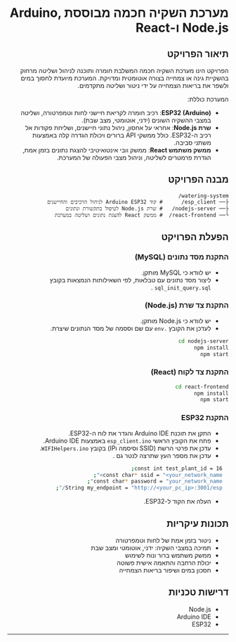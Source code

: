 <div dir="rtl">

# מערכת השקיה חכמה מבוססת Arduino, Node.js ו-React

## תיאור הפרויקט

הפרויקט הינו מערכת השקיה חכמה המשלבת חומרה ותוכנה לניהול ושליטה מרחוק בהשקיית גינה או צמחייה בצורה אוטומטית ומדויקת. המערכת מיועדת לחסוך במים ולשפר את בריאות הצמחייה על ידי ניטור ושליטה מתקדמים.

המערכת כוללת:

- **ESP32 (Arduino)**: רכיב חומרה לקריאת חיישני לחות וטמפרטורה, ושליטה במצבי ההשקיה השונים (ידני, אוטומטי, מצב שבת).
- **שרת Node.js**: אחראי על אחסון, ניהול נתוני חיישנים, ושליחת פקודות אל רכיב ה-ESP32. כולל ממשקי API ברורים ויכולת הגדרה קלה באמצעות משתני סביבה.
- **ממשק משתמש React**: ממשק וובי אינטואיטיבי להצגת נתונים בזמן אמת, הגדרת פרמטרים לשליטה, וניהול מצבי הפעולה של המערכת.

## מבנה הפרויקט

```
watering-system/
├── esp_client/      # קוד Arduino ESP32 לניהול הרכיבים והחיישנים
├── nodejs-server/   # שרת Node.js לטיפול בתקשורת ונתונים
└── react-frontend/  # ממשק React להצגת נתונים ושליטה במערכת
```

## הפעלת הפרויקט

### התקנת מסד נתונים (MySQL)
- יש לוודא כי MySQL מותקן.
- ליצור מסד נתונים עם טבלאות, לפי השאילותות הנמצאות בקובץ `sql_init_query.sql` .

### התקנת צד שרת (Node.js)


- יש לוודא כי Node.js מותקן.
- לעדכן את הקובץ `.env` עם שם וססמה של מסד הנתונים שיצרת.


```sh
cd nodejs-server
npm install
npm start
```

### התקנת צד לקוח (React)

```sh
cd react-frontend
npm install
npm start
```

### התקנת ESP32

- התקן את תוכנת Arduino IDE והגדר את לוח ה-ESP32.
- פתח את הקובץ הראשי `esp_client.ino` באמצעות Arduino IDE.
- עדכן את פרטי הרשת (SSID וסיסמה וIP) בקובץ `WIFIHelpers.ino`.
- עדכן את מספר העץ שתרצה לנטר גם .

```sh
  const int test_plant_id = 16;
  const char* ssid = "<your_network_name>";
  const char* password = "your_network_name";
  String my_endpoint = "http://<your_pc_ip>:3001/esp/";
 ```
- העלה את הקוד ל-ESP32.

## תכונות עיקריות

- ניטור בזמן אמת של לחות וטמפרטורה
- תמיכה במצבי השקיה: ידני, אוטומטי ומצב שבת
- ממשק משתמש ברור ונוח לשימוש
- יכולת הרחבה והתאמה אישית פשוטה
- חסכון במים ושיפור בריאות הצמחייה

## דרישות טכניות

- Node.js
- Arduino IDE
- ESP32

---
</div>

